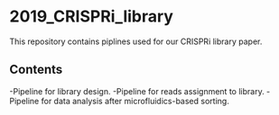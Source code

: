 # 2019_CRISPRi_library
This repository contains piplines used for our CRISPRi library paper.

## Contents

-Pipeline for library design.
-Pipeline for reads assignment to library.
-Pipeline for data analysis after microfluidics-based sorting.
